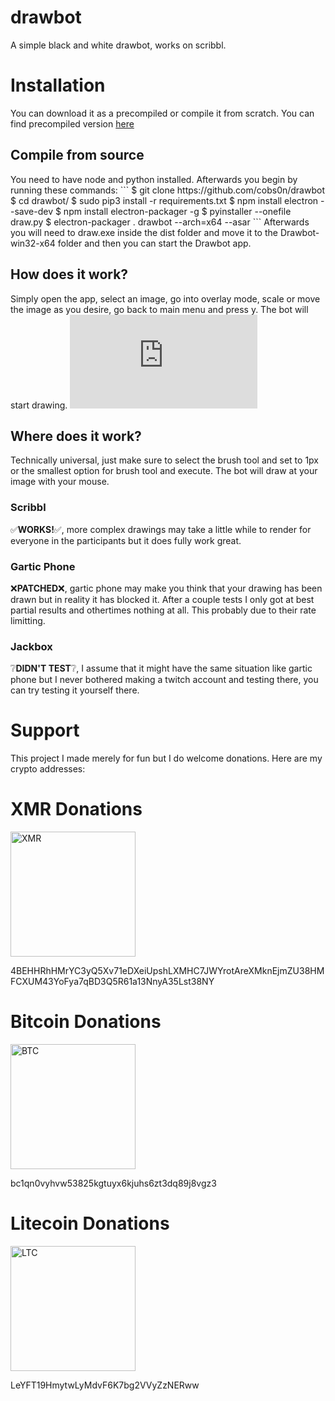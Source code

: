 # drawbot
A simple black and white drawbot, works on scribbl.

<h1> Installation </h1>
You can download it as a precompiled or compile it from scratch. You can find precompiled version <a href="">here</a>
<h2> Compile from source </h2>
You need to have node and python installed. Afterwards you begin by running these commands:
```
$ git clone https://github.com/cobs0n/drawbot
$ cd drawbot/
$ sudo pip3 install -r requirements.txt
$ npm install electron --save-dev
$ npm install electron-packager -g
$ pyinstaller --onefile draw.py 
$ electron-packager . drawbot --arch=x64 --asar
```
Afterwards you will need to draw.exe inside the dist folder and move it to the Drawbot-win32-x64 folder and then you can start the Drawbot app.

<h2> How does it work? </h2>
Simply open the app, select an image, go into overlay mode, scale or move the image as you desire, go back to main menu and press y. The bot will start drawing.
<embed src="https://imgur.com/DB2yprc"></embed>
<h2> Where does it work? </h2>
Technically universal, just make sure to select the brush tool and set to 1px or the smallest option for brush tool and execute. The bot will draw at your image with your mouse.
<h3> Scribbl </h3>
✅<strong>WORKS!</strong>✅, more complex drawings may take a little while to render for everyone in the participants but it does fully work great. 
<h3> Gartic Phone </h3>
❌<strong>PATCHED</strong>❌, gartic phone may make you think that your drawing has been drawn but in reality it has blocked it. After a couple tests I only got at best partial results and othertimes nothing at all. This probably due to their rate limitting.
<h3> Jackbox </h3>
❔<strong>DIDN'T TEST</strong>❔, I assume that it might have the same situation like gartic phone but I never bothered making a twitch account and testing there, you can try testing it yourself there.

<h1> Support </h1>
This project I made merely for fun but I do welcome donations. Here are my crypto addresses:

# XMR Donations
<img src="https://cryptologos.cc/logos/monero-xmr-logo.png?v=032" alt="XMR" width="200"/>


4BEHHRhHMrYC3yQ5Xv71eDXeiUpshLXMHC7JWYrotAreXMknEjmZU38HMFCXUM43YoFya7qBD3Q5R61a13NnyA35Lst38NY

# Bitcoin Donations
<img src="https://cryptologos.cc/logos/bitcoin-btc-logo.png?v=032" alt="BTC" width="200"/>


bc1qn0vyhvw53825kgtuyx6kjuhs6zt3dq89j8vgz3

# Litecoin Donations
<img src="https://cryptologos.cc/logos/litecoin-ltc-logo.png?v=032" alt="LTC" width="200"/>


LeYFT19HmytwLyMdvF6K7bg2VVyZzNERww

